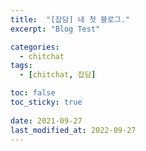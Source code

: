 ```yaml
---
title:  "[잡담] 내 첫 블로그." 
excerpt: "Blog Test"

categories:
  - chitchat
tags:
  - [chitchat, 잡담]

toc: false
toc_sticky: true
 
date: 2021-09-27
last_modified_at: 2022-09-27
---
```

